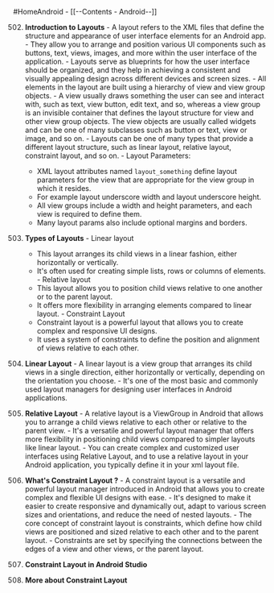 #HomeAndroid - [[--Contents - Android--]]

502. **Introduction to Layouts**
	- A layout refers to the XML files that define the structure and appearance of user interface elements for an Android app.
	- They allow you to arrange and position various UI components such as buttons, text, views, images, and more within the user interface of the application.
	- Layouts serve as blueprints for how the user interface should be organized, and they help in achieving a consistent and visually appealing design across different devices and screen sizes.
	- All elements in the layout are built using a hierarchy of view and view group objects.
	- A view usually draws something the user can see and interact with, such as text, view button, edit text, and so, whereas a view group is an invisible container that defines the layout structure for view and other view group objects. The view objects are usually called widgets and can be one of many subclasses such as button or text, view or image, and so on.
	- Layouts can be one of many types that provide a different layout structure, such as linear layout, relative layout, constraint layout, and so on.
	- Layout Parameters:
		- XML layout attributes named `layout_something` define layout parameters for the view that are appropriate for the view group in which it resides.
		- For example layout underscore width and layout underscore height.
		- All view groups include a width and height parameters, and each view is required to define them.
		- Many layout params also include optional margins and borders.

503. **Types of Layouts**
	- Linear layout
		- This layout arranges its child views in a linear fashion, either horizontally or vertically.
		- It's often used for creating simple lists, rows or columns of elements.
	- Relative layout
		- This layout allows you to position child views relative to one another or to the parent layout.
		- It offers more flexibility in arranging elements compared to linear layout.
	- Constraint Layout
		- Constraint layout is a powerful layout that allows you to create complex and responsive UI designs.
		- It uses a system of constraints to define the position and alignment of views relative to each other.

504. **Linear Layout**
	- A linear layout is a view group that arranges its child views in a single direction, either horizontally or vertically, depending on the orientation you choose.
	- It's one of the most basic and commonly used layout managers for designing user interfaces in Android applications.

505. **Relative Layout**
	- A relative layout is a ViewGroup in Android that allows you to arrange a child views relative to each other or relative to the parent view.
	- It's a versatile and powerful layout manager that offers more flexibility in positioning child views compared to simpler layouts like linear layout.
	- You can create complex and customized user interfaces using Relative Layout, and to use a relative layout in your Android application, you typically define it in your xml layout file.

506. **What's Constraint Layout ?**
	- A constraint layout is a versatile and powerful layout manager introduced in Android that allows you to create complex and flexible UI designs with ease.
	- It's designed to make it easier to create responsive and dynamically out, adapt to various screen sizes and orientations, and reduce the need of nested layouts.
	- The core concept of constraint layout is constraints, which define how child views are positioned and sized relative to each other and to the parent layout.
	- Constraints are set by specifying the connections between the edges of a view and other views, or the parent layout.

507. **Constraint Layout in Android Studio**

508. **More about Constraint Layout**
